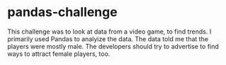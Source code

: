 # pandas-challenge

This challenge was to look at data from a video game, to find trends. I primarily used Pandas to analyize the data. The data told me that the players were mostly male. The developers should try to advertise to find ways to attract female players, too. 
